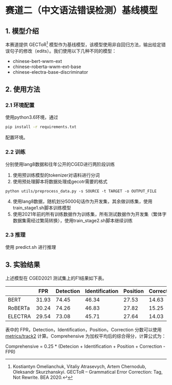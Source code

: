 # 赛道二（中文语法错误检测）基线模型

## 1. 模型介绍

本赛道提供 GECToR[^1] 模型作为基线模型，该模型使用非自回归方法，输出给定错误句子的修改（edits）。我们使用以下几种不同的模型：

- chinese-bert-wwm-ext
- chinese-roberta-wwm-ext-base
- chinese-electra-base-discriminator

## 2. 使用方法

### 2.1 环境配置

使用python3.6环境，通过

~~~~bash
pip install -r requirements.txt
~~~~

配置环境。

### 2.2 训练

分别使用lang8数据和往年公开的CGED进行两阶段训练

1. 使用预训练模型的tokenizer对语料进行分词
3. 使用预处理脚本将数据处理成gecotr需要的格式  
```
python utils/preprocess_data.py -s SOURCE -t TARGET -o OUTPUT_FILE
```
4. 使用lang8数据，随机划分5000句话作为开发集，其余做训练集，使用train_stage1.sh脚本训练模型
5. 使用2021年前的所有训练数据作为训练集，所有测试数据作为开发集（繁体字数据集需经过繁简转换），使用train_stage2.sh脚本继续训练 

### 2.3 推理

使用 predict.sh 进行推理

## 3. 实验结果

上述模型在 CGED2021 测试集上的F1结果如下表。

|         | FPR   | Detection | Identification | Position | Correction | Comprehensive |
| ------- | ----- | --------- | -------------- | -------- | ---------- | ------------- |
| BERT    | 31.93 | 74.45     | 46.34          | 27.53    | 14.63      | 32.83         |
| RoBERTa | 30.24 | 74.26     | 46.83          | 27.82    | 15.25      | 33.48         |
| ELECTRA | 29.54 | 73.08     | 45.71          | 27.64    | 14.03      | 32.73         |

表中的 FPR，Detection，Identification，Position，Correction 分数可以使用 [metrics/track2](https://github.com/blcuicall/CCL2022-CLTC/tree/main/metrics/track2) 计算。Comprehensive 为加权平均后的综合得分，计算公式为：

Comprehensive = 0.25 * (Detecion + Identification + Position + Correction - FPR)

[^1]:Kostiantyn Omelianchuk, Vitaliy Atrasevych, Artem Chernodub, Oleksandr Skurzhanskyi.  GECToR – Grammatical Error Correction: Tag, Not Rewrite. BEA 2020.↩